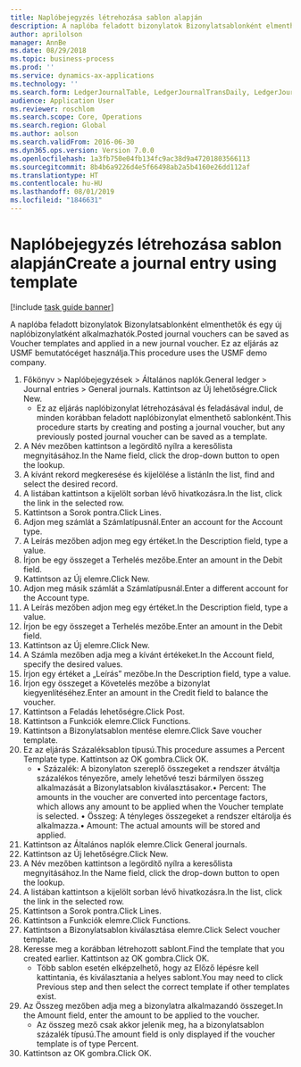 ```yaml
---
title: Naplóbejegyzés létrehozása sablon alapján
description: A naplóba feladott bizonylatok Bizonylatsablonként elmenthetők és egy új naplóbizonylatként alkalmazhatók.
author: aprilolson
manager: AnnBe
ms.date: 08/29/2018
ms.topic: business-process
ms.prod: ''
ms.service: dynamics-ax-applications
ms.technology: ''
ms.search.form: LedgerJournalTable, LedgerJournalTransDaily, LedgerJournalTransVoucherTemplate
audience: Application User
ms.reviewer: roschlom
ms.search.scope: Core, Operations
ms.search.region: Global
ms.author: aolson
ms.search.validFrom: 2016-06-30
ms.dyn365.ops.version: Version 7.0.0
ms.openlocfilehash: 1a3fb750e04fb134fc9ac38d9a47201803566113
ms.sourcegitcommit: 8b4b6a9226d4e5f66498ab2a5b4160e26dd112af
ms.translationtype: HT
ms.contentlocale: hu-HU
ms.lasthandoff: 08/01/2019
ms.locfileid: "1846631"
---
```

# <a name="create-a-journal-entry-using-template"></a><span data-ttu-id="85cab-103">Naplóbejegyzés létrehozása sablon alapján</span><span class="sxs-lookup"><span data-stu-id="85cab-103">Create a journal entry using template</span></span>

[!include [task guide banner](../../includes/task-guide-banner.md)]

<span data-ttu-id="85cab-104">A naplóba feladott bizonylatok Bizonylatsablonként elmenthetők és egy új naplóbizonylatként alkalmazhatók.</span><span class="sxs-lookup"><span data-stu-id="85cab-104">Posted journal vouchers can be saved as Voucher templates and applied in a new journal voucher.</span></span> <span data-ttu-id="85cab-105">Ez az eljárás az USMF bemutatócéget használja.</span><span class="sxs-lookup"><span data-stu-id="85cab-105">This procedure uses the USMF demo company.</span></span>

1. <span data-ttu-id="85cab-106">Főkönyv > Naplóbejegyzések > Általános naplók.</span><span class="sxs-lookup"><span data-stu-id="85cab-106">General ledger > Journal entries > General journals.</span></span> <span data-ttu-id="85cab-107">Kattintson az Új lehetőségre.</span><span class="sxs-lookup"><span data-stu-id="85cab-107">Click New.</span></span>
    * <span data-ttu-id="85cab-108">Ez az eljárás naplóbizonylat létrehozásával és feladásával indul, de minden korábban feladott naplóbizonylat elmenthető sablonként.</span><span class="sxs-lookup"><span data-stu-id="85cab-108">This procedure starts by creating and posting a journal voucher, but any previously posted journal voucher can be saved as a template.</span></span>  
2. <span data-ttu-id="85cab-109">A Név mezőben kattintson a legördítő nyílra a keresőlista megnyitásához.</span><span class="sxs-lookup"><span data-stu-id="85cab-109">In the Name field, click the drop-down button to open the lookup.</span></span>
3. <span data-ttu-id="85cab-110">A kívánt rekord megkeresése és kijelölése a listán</span><span class="sxs-lookup"><span data-stu-id="85cab-110">In the list, find and select the desired record.</span></span>
4. <span data-ttu-id="85cab-111">A listában kattintson a kijelölt sorban lévő hivatkozásra.</span><span class="sxs-lookup"><span data-stu-id="85cab-111">In the list, click the link in the selected row.</span></span>
5. <span data-ttu-id="85cab-112">Kattintson a Sorok pontra.</span><span class="sxs-lookup"><span data-stu-id="85cab-112">Click Lines.</span></span>
6. <span data-ttu-id="85cab-113">Adjon meg számlát a Számlatípusnál.</span><span class="sxs-lookup"><span data-stu-id="85cab-113">Enter an account for the Account type.</span></span>
7. <span data-ttu-id="85cab-114">A Leírás mezőben adjon meg egy értéket.</span><span class="sxs-lookup"><span data-stu-id="85cab-114">In the Description field, type a value.</span></span>
8. <span data-ttu-id="85cab-115">Írjon be egy összeget a Terhelés mezőbe.</span><span class="sxs-lookup"><span data-stu-id="85cab-115">Enter an amount in the Debit field.</span></span>
9. <span data-ttu-id="85cab-116">Kattintson az Új elemre.</span><span class="sxs-lookup"><span data-stu-id="85cab-116">Click New.</span></span>
10. <span data-ttu-id="85cab-117">Adjon meg másik számlát a Számlatípusnál.</span><span class="sxs-lookup"><span data-stu-id="85cab-117">Enter a different account for the Account type.</span></span>
11. <span data-ttu-id="85cab-118">A Leírás mezőben adjon meg egy értéket.</span><span class="sxs-lookup"><span data-stu-id="85cab-118">In the Description field, type a value.</span></span>
12. <span data-ttu-id="85cab-119">Írjon be egy összeget a Terhelés mezőbe.</span><span class="sxs-lookup"><span data-stu-id="85cab-119">Enter an amount in the Debit field.</span></span>
13. <span data-ttu-id="85cab-120">Kattintson az Új elemre.</span><span class="sxs-lookup"><span data-stu-id="85cab-120">Click New.</span></span>
14. <span data-ttu-id="85cab-121">A Számla mezőben adja meg a kívánt értékeket.</span><span class="sxs-lookup"><span data-stu-id="85cab-121">In the Account field, specify the desired values.</span></span>
15. <span data-ttu-id="85cab-122">Írjon egy értéket a „Leírás” mezőbe.</span><span class="sxs-lookup"><span data-stu-id="85cab-122">In the Description field, type a value.</span></span>
16. <span data-ttu-id="85cab-123">Írjon egy összeget a Követelés mezőbe a bizonylat kiegyenlítéséhez.</span><span class="sxs-lookup"><span data-stu-id="85cab-123">Enter an amount in the Credit field to balance the voucher.</span></span>
17. <span data-ttu-id="85cab-124">Kattintson a Feladás lehetőségre.</span><span class="sxs-lookup"><span data-stu-id="85cab-124">Click Post.</span></span>
18. <span data-ttu-id="85cab-125">Kattintson a Funkciók elemre.</span><span class="sxs-lookup"><span data-stu-id="85cab-125">Click Functions.</span></span>
19. <span data-ttu-id="85cab-126">Kattintson a Bizonylatsablon mentése elemre.</span><span class="sxs-lookup"><span data-stu-id="85cab-126">Click Save voucher template.</span></span>
20. <span data-ttu-id="85cab-127">Ez az eljárás Százaléksablon típusú.</span><span class="sxs-lookup"><span data-stu-id="85cab-127">This procedure assumes a Percent Template type.</span></span> <span data-ttu-id="85cab-128">Kattintson az OK gombra.</span><span class="sxs-lookup"><span data-stu-id="85cab-128">Click OK.</span></span>
    * <span data-ttu-id="85cab-129">• Százalék: A bizonylaton szereplő összegeket a rendszer átváltja százalékos tényezőre, amely lehetővé teszi bármilyen összeg alkalmazását a Bizonylatsablon kiválasztásakor.</span><span class="sxs-lookup"><span data-stu-id="85cab-129">• Percent: The amounts in the voucher are converted into percentage factors, which allows any amount to be applied when the Voucher template is selected.</span></span>  <span data-ttu-id="85cab-130">• Összeg: A tényleges összegeket a rendszer eltárolja és alkalmazza.</span><span class="sxs-lookup"><span data-stu-id="85cab-130">• Amount: The actual amounts will be stored and applied.</span></span>  
21. <span data-ttu-id="85cab-131">Kattintson az Általános naplók elemre.</span><span class="sxs-lookup"><span data-stu-id="85cab-131">Click General journals.</span></span>
22. <span data-ttu-id="85cab-132">Kattintson az Új lehetőségre.</span><span class="sxs-lookup"><span data-stu-id="85cab-132">Click New.</span></span>
23. <span data-ttu-id="85cab-133">A Név mezőben kattintson a legördítő nyílra a keresőlista megnyitásához.</span><span class="sxs-lookup"><span data-stu-id="85cab-133">In the Name field, click the drop-down button to open the lookup.</span></span>
24. <span data-ttu-id="85cab-134">A listában kattintson a kijelölt sorban lévő hivatkozásra.</span><span class="sxs-lookup"><span data-stu-id="85cab-134">In the list, click the link in the selected row.</span></span>
25. <span data-ttu-id="85cab-135">Kattintson a Sorok pontra.</span><span class="sxs-lookup"><span data-stu-id="85cab-135">Click Lines.</span></span>
26. <span data-ttu-id="85cab-136">Kattintson a Funkciók elemre.</span><span class="sxs-lookup"><span data-stu-id="85cab-136">Click Functions.</span></span>
27. <span data-ttu-id="85cab-137">Kattintson a Bizonylatsablon kiválasztása elemre.</span><span class="sxs-lookup"><span data-stu-id="85cab-137">Click Select voucher template.</span></span>
28. <span data-ttu-id="85cab-138">Keresse meg a korábban létrehozott sablont.</span><span class="sxs-lookup"><span data-stu-id="85cab-138">Find the template that you created earlier.</span></span> <span data-ttu-id="85cab-139">Kattintson az OK gombra.</span><span class="sxs-lookup"><span data-stu-id="85cab-139">Click OK.</span></span>
    * <span data-ttu-id="85cab-140">Több sablon esetén elképzelhető, hogy az Előző lépésre kell kattintania, és kiválasztania a helyes sablont.</span><span class="sxs-lookup"><span data-stu-id="85cab-140">You may need to click Previous step and then select the correct template if other templates exist.</span></span>  
29. <span data-ttu-id="85cab-141">Az Összeg mezőben adja meg a bizonylatra alkalmazandó összeget.</span><span class="sxs-lookup"><span data-stu-id="85cab-141">In the Amount field, enter the amount to be applied to the voucher.</span></span>
    * <span data-ttu-id="85cab-142">Az összeg mező csak akkor jelenik meg, ha a bizonylatsablon százalék típusú.</span><span class="sxs-lookup"><span data-stu-id="85cab-142">The amount field is only displayed if the voucher template is of type Percent.</span></span>  
30. <span data-ttu-id="85cab-143">Kattintson az OK gombra.</span><span class="sxs-lookup"><span data-stu-id="85cab-143">Click OK.</span></span>

